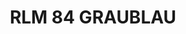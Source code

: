 ---
layout: product
title: "RLM 84 GRAUBLAU"
price: "300" 
desc: "Akrilna boja 17mL"
img_path: "/assets/img/A.MIG-0256.webp"
brand: "AMMO"
available: true
special_offer: false
new: false
soon: false
cat: "020000"
subcat: "020100"
subsubcat: "020101"
sifra: "A.MIG-0256"
popular: false
spec: false
---